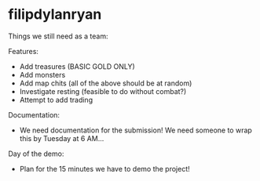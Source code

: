 # filipdylanryan

Things we still need as a team:

Features:
- Add treasures (BASIC GOLD ONLY)
- Add monsters
- Add map chits (all of the above should be at random)
- Investigate resting (feasible to do without combat?)
- Attempt to add trading

Documentation:
- We need documentation for the submission! We need someone to wrap this by Tuesday at 6 AM...

Day of the demo:
- Plan for the 15 minutes we have to demo the project!